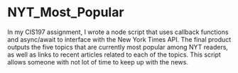 # NYT_Most_Popular
In my CIS197 assignment, I wrote a node script that uses callback functions and async/await to interface with the New York Times API. The final product outputs the five topics that are currently most popular among NYT readers, as well as links to recent articles related to each of the topics. This script allows someone with not lot of time to keep up with the news.
